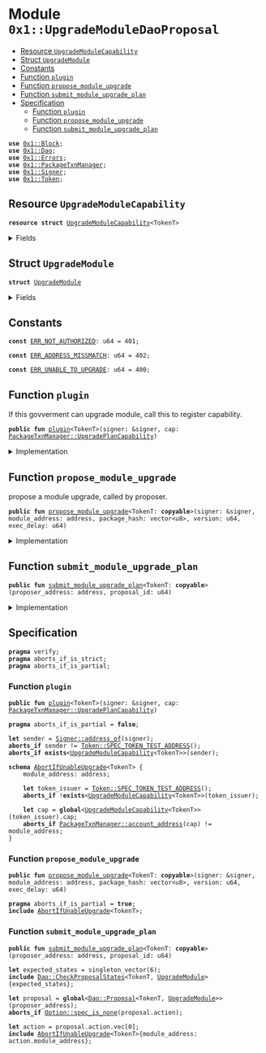 
<a name="0x1_UpgradeModuleDaoProposal"></a>

# Module `0x1::UpgradeModuleDaoProposal`



-  [Resource `UpgradeModuleCapability`](#0x1_UpgradeModuleDaoProposal_UpgradeModuleCapability)
-  [Struct `UpgradeModule`](#0x1_UpgradeModuleDaoProposal_UpgradeModule)
-  [Constants](#@Constants_0)
-  [Function `plugin`](#0x1_UpgradeModuleDaoProposal_plugin)
-  [Function `propose_module_upgrade`](#0x1_UpgradeModuleDaoProposal_propose_module_upgrade)
-  [Function `submit_module_upgrade_plan`](#0x1_UpgradeModuleDaoProposal_submit_module_upgrade_plan)
-  [Specification](#@Specification_1)
    -  [Function `plugin`](#@Specification_1_plugin)
    -  [Function `propose_module_upgrade`](#@Specification_1_propose_module_upgrade)
    -  [Function `submit_module_upgrade_plan`](#@Specification_1_submit_module_upgrade_plan)


<pre><code><b>use</b> <a href="Block.md#0x1_Block">0x1::Block</a>;
<b>use</b> <a href="Dao.md#0x1_Dao">0x1::Dao</a>;
<b>use</b> <a href="Errors.md#0x1_Errors">0x1::Errors</a>;
<b>use</b> <a href="PackageTxnManager.md#0x1_PackageTxnManager">0x1::PackageTxnManager</a>;
<b>use</b> <a href="Signer.md#0x1_Signer">0x1::Signer</a>;
<b>use</b> <a href="Token.md#0x1_Token">0x1::Token</a>;
</code></pre>



<a name="0x1_UpgradeModuleDaoProposal_UpgradeModuleCapability"></a>

## Resource `UpgradeModuleCapability`



<pre><code><b>resource</b> <b>struct</b> <a href="UpgradeModuleDaoProposal.md#0x1_UpgradeModuleDaoProposal_UpgradeModuleCapability">UpgradeModuleCapability</a>&lt;TokenT&gt;
</code></pre>



<details>
<summary>Fields</summary>


<dl>
<dt>
<code>cap: <a href="PackageTxnManager.md#0x1_PackageTxnManager_UpgradePlanCapability">PackageTxnManager::UpgradePlanCapability</a></code>
</dt>
<dd>

</dd>
</dl>


</details>

<a name="0x1_UpgradeModuleDaoProposal_UpgradeModule"></a>

## Struct `UpgradeModule`



<pre><code><b>struct</b> <a href="UpgradeModuleDaoProposal.md#0x1_UpgradeModuleDaoProposal_UpgradeModule">UpgradeModule</a>
</code></pre>



<details>
<summary>Fields</summary>


<dl>
<dt>
<code>module_address: address</code>
</dt>
<dd>

</dd>
<dt>
<code>package_hash: vector&lt;u8&gt;</code>
</dt>
<dd>

</dd>
<dt>
<code>version: u64</code>
</dt>
<dd>

</dd>
</dl>


</details>

<a name="@Constants_0"></a>

## Constants


<a name="0x1_UpgradeModuleDaoProposal_ERR_NOT_AUTHORIZED"></a>



<pre><code><b>const</b> <a href="UpgradeModuleDaoProposal.md#0x1_UpgradeModuleDaoProposal_ERR_NOT_AUTHORIZED">ERR_NOT_AUTHORIZED</a>: u64 = 401;
</code></pre>



<a name="0x1_UpgradeModuleDaoProposal_ERR_ADDRESS_MISSMATCH"></a>



<pre><code><b>const</b> <a href="UpgradeModuleDaoProposal.md#0x1_UpgradeModuleDaoProposal_ERR_ADDRESS_MISSMATCH">ERR_ADDRESS_MISSMATCH</a>: u64 = 402;
</code></pre>



<a name="0x1_UpgradeModuleDaoProposal_ERR_UNABLE_TO_UPGRADE"></a>



<pre><code><b>const</b> <a href="UpgradeModuleDaoProposal.md#0x1_UpgradeModuleDaoProposal_ERR_UNABLE_TO_UPGRADE">ERR_UNABLE_TO_UPGRADE</a>: u64 = 400;
</code></pre>



<a name="0x1_UpgradeModuleDaoProposal_plugin"></a>

## Function `plugin`

If this govverment can upgrade module, call this to register capability.


<pre><code><b>public</b> <b>fun</b> <a href="UpgradeModuleDaoProposal.md#0x1_UpgradeModuleDaoProposal_plugin">plugin</a>&lt;TokenT&gt;(signer: &signer, cap: <a href="PackageTxnManager.md#0x1_PackageTxnManager_UpgradePlanCapability">PackageTxnManager::UpgradePlanCapability</a>)
</code></pre>



<details>
<summary>Implementation</summary>


<pre><code><b>public</b> <b>fun</b> <a href="UpgradeModuleDaoProposal.md#0x1_UpgradeModuleDaoProposal_plugin">plugin</a>&lt;TokenT&gt;(
    signer: &signer,
    cap: <a href="PackageTxnManager.md#0x1_PackageTxnManager_UpgradePlanCapability">PackageTxnManager::UpgradePlanCapability</a>,
) {
    <b>let</b> token_issuer = <a href="Token.md#0x1_Token_token_address">Token::token_address</a>&lt;TokenT&gt;();
    <b>assert</b>(<a href="Signer.md#0x1_Signer_address_of">Signer::address_of</a>(signer) == token_issuer, <a href="Errors.md#0x1_Errors_requires_address">Errors::requires_address</a>(<a href="UpgradeModuleDaoProposal.md#0x1_UpgradeModuleDaoProposal_ERR_NOT_AUTHORIZED">ERR_NOT_AUTHORIZED</a>));
    move_to(signer, <a href="UpgradeModuleDaoProposal.md#0x1_UpgradeModuleDaoProposal_UpgradeModuleCapability">UpgradeModuleCapability</a>&lt;TokenT&gt; { cap })
}
</code></pre>



</details>

<a name="0x1_UpgradeModuleDaoProposal_propose_module_upgrade"></a>

## Function `propose_module_upgrade`

propose a module upgrade, called by proposer.


<pre><code><b>public</b> <b>fun</b> <a href="UpgradeModuleDaoProposal.md#0x1_UpgradeModuleDaoProposal_propose_module_upgrade">propose_module_upgrade</a>&lt;TokenT: <b>copyable</b>&gt;(signer: &signer, module_address: address, package_hash: vector&lt;u8&gt;, version: u64, exec_delay: u64)
</code></pre>



<details>
<summary>Implementation</summary>


<pre><code><b>public</b> <b>fun</b> <a href="UpgradeModuleDaoProposal.md#0x1_UpgradeModuleDaoProposal_propose_module_upgrade">propose_module_upgrade</a>&lt;TokenT: <b>copyable</b>&gt;(
    signer: &signer,
    module_address: address,
    package_hash: vector&lt;u8&gt;,
    version: u64,
    exec_delay: u64,
) <b>acquires</b> <a href="UpgradeModuleDaoProposal.md#0x1_UpgradeModuleDaoProposal_UpgradeModuleCapability">UpgradeModuleCapability</a> {
    <b>let</b> cap = borrow_global&lt;<a href="UpgradeModuleDaoProposal.md#0x1_UpgradeModuleDaoProposal_UpgradeModuleCapability">UpgradeModuleCapability</a>&lt;TokenT&gt;&gt;(<a href="Token.md#0x1_Token_token_address">Token::token_address</a>&lt;TokenT&gt;());
    <b>let</b> account_address = <a href="PackageTxnManager.md#0x1_PackageTxnManager_account_address">PackageTxnManager::account_address</a>(&cap.cap);
    <b>assert</b>(account_address == module_address, <a href="Errors.md#0x1_Errors_requires_capability">Errors::requires_capability</a>(<a href="UpgradeModuleDaoProposal.md#0x1_UpgradeModuleDaoProposal_ERR_ADDRESS_MISSMATCH">ERR_ADDRESS_MISSMATCH</a>));
    <a href="Dao.md#0x1_Dao_propose">Dao::propose</a>&lt;TokenT, <a href="UpgradeModuleDaoProposal.md#0x1_UpgradeModuleDaoProposal_UpgradeModule">UpgradeModule</a>&gt;(
        signer,
        <a href="UpgradeModuleDaoProposal.md#0x1_UpgradeModuleDaoProposal_UpgradeModule">UpgradeModule</a> { module_address, package_hash, version },
        exec_delay,
    );
}
</code></pre>



</details>

<a name="0x1_UpgradeModuleDaoProposal_submit_module_upgrade_plan"></a>

## Function `submit_module_upgrade_plan`



<pre><code><b>public</b> <b>fun</b> <a href="UpgradeModuleDaoProposal.md#0x1_UpgradeModuleDaoProposal_submit_module_upgrade_plan">submit_module_upgrade_plan</a>&lt;TokenT: <b>copyable</b>&gt;(proposer_address: address, proposal_id: u64)
</code></pre>



<details>
<summary>Implementation</summary>


<pre><code><b>public</b> <b>fun</b> <a href="UpgradeModuleDaoProposal.md#0x1_UpgradeModuleDaoProposal_submit_module_upgrade_plan">submit_module_upgrade_plan</a>&lt;TokenT: <b>copyable</b>&gt;(
    proposer_address: address,
    proposal_id: u64,
) <b>acquires</b> <a href="UpgradeModuleDaoProposal.md#0x1_UpgradeModuleDaoProposal_UpgradeModuleCapability">UpgradeModuleCapability</a> {
    <b>let</b> <a href="UpgradeModuleDaoProposal.md#0x1_UpgradeModuleDaoProposal_UpgradeModule">UpgradeModule</a> { module_address, package_hash, version } = <a href="Dao.md#0x1_Dao_extract_proposal_action">Dao::extract_proposal_action</a>&lt;
        TokenT,
        <a href="UpgradeModuleDaoProposal.md#0x1_UpgradeModuleDaoProposal_UpgradeModule">UpgradeModule</a>,
    &gt;(proposer_address, proposal_id);
    <b>let</b> cap = borrow_global&lt;<a href="UpgradeModuleDaoProposal.md#0x1_UpgradeModuleDaoProposal_UpgradeModuleCapability">UpgradeModuleCapability</a>&lt;TokenT&gt;&gt;(<a href="Token.md#0x1_Token_token_address">Token::token_address</a>&lt;TokenT&gt;());
    <b>let</b> account_address = <a href="PackageTxnManager.md#0x1_PackageTxnManager_account_address">PackageTxnManager::account_address</a>(&cap.cap);
    <b>assert</b>(account_address == module_address, <a href="Errors.md#0x1_Errors_requires_capability">Errors::requires_capability</a>(<a href="UpgradeModuleDaoProposal.md#0x1_UpgradeModuleDaoProposal_ERR_ADDRESS_MISSMATCH">ERR_ADDRESS_MISSMATCH</a>));
    <a href="PackageTxnManager.md#0x1_PackageTxnManager_submit_upgrade_plan_with_cap">PackageTxnManager::submit_upgrade_plan_with_cap</a>(
        &cap.cap,
        package_hash,
        version,
        <a href="Block.md#0x1_Block_get_current_block_number">Block::get_current_block_number</a>(),
    );
}
</code></pre>



</details>

<a name="@Specification_1"></a>

## Specification



<pre><code><b>pragma</b> verify;
<b>pragma</b> aborts_if_is_strict;
<b>pragma</b> aborts_if_is_partial;
</code></pre>



<a name="@Specification_1_plugin"></a>

### Function `plugin`


<pre><code><b>public</b> <b>fun</b> <a href="UpgradeModuleDaoProposal.md#0x1_UpgradeModuleDaoProposal_plugin">plugin</a>&lt;TokenT&gt;(signer: &signer, cap: <a href="PackageTxnManager.md#0x1_PackageTxnManager_UpgradePlanCapability">PackageTxnManager::UpgradePlanCapability</a>)
</code></pre>




<pre><code><b>pragma</b> aborts_if_is_partial = <b>false</b>;
<a name="0x1_UpgradeModuleDaoProposal_sender$5"></a>
<b>let</b> sender = <a href="Signer.md#0x1_Signer_address_of">Signer::address_of</a>(signer);
<b>aborts_if</b> sender != <a href="Token.md#0x1_Token_SPEC_TOKEN_TEST_ADDRESS">Token::SPEC_TOKEN_TEST_ADDRESS</a>();
<b>aborts_if</b> <b>exists</b>&lt;<a href="UpgradeModuleDaoProposal.md#0x1_UpgradeModuleDaoProposal_UpgradeModuleCapability">UpgradeModuleCapability</a>&lt;TokenT&gt;&gt;(sender);
</code></pre>




<a name="0x1_UpgradeModuleDaoProposal_AbortIfUnableUpgrade"></a>


<pre><code><b>schema</b> <a href="UpgradeModuleDaoProposal.md#0x1_UpgradeModuleDaoProposal_AbortIfUnableUpgrade">AbortIfUnableUpgrade</a>&lt;TokenT&gt; {
    module_address: address;
    <a name="0x1_UpgradeModuleDaoProposal_token_issuer$3"></a>
    <b>let</b> token_issuer = <a href="Token.md#0x1_Token_SPEC_TOKEN_TEST_ADDRESS">Token::SPEC_TOKEN_TEST_ADDRESS</a>();
    <b>aborts_if</b> !<b>exists</b>&lt;<a href="UpgradeModuleDaoProposal.md#0x1_UpgradeModuleDaoProposal_UpgradeModuleCapability">UpgradeModuleCapability</a>&lt;TokenT&gt;&gt;(token_issuer);
    <a name="0x1_UpgradeModuleDaoProposal_cap$4"></a>
    <b>let</b> cap = <b>global</b>&lt;<a href="UpgradeModuleDaoProposal.md#0x1_UpgradeModuleDaoProposal_UpgradeModuleCapability">UpgradeModuleCapability</a>&lt;TokenT&gt;&gt;(token_issuer).cap;
    <b>aborts_if</b> <a href="PackageTxnManager.md#0x1_PackageTxnManager_account_address">PackageTxnManager::account_address</a>(cap) != module_address;
}
</code></pre>



<a name="@Specification_1_propose_module_upgrade"></a>

### Function `propose_module_upgrade`


<pre><code><b>public</b> <b>fun</b> <a href="UpgradeModuleDaoProposal.md#0x1_UpgradeModuleDaoProposal_propose_module_upgrade">propose_module_upgrade</a>&lt;TokenT: <b>copyable</b>&gt;(signer: &signer, module_address: address, package_hash: vector&lt;u8&gt;, version: u64, exec_delay: u64)
</code></pre>




<pre><code><b>pragma</b> aborts_if_is_partial = <b>true</b>;
<b>include</b> <a href="UpgradeModuleDaoProposal.md#0x1_UpgradeModuleDaoProposal_AbortIfUnableUpgrade">AbortIfUnableUpgrade</a>&lt;TokenT&gt;;
</code></pre>



<a name="@Specification_1_submit_module_upgrade_plan"></a>

### Function `submit_module_upgrade_plan`


<pre><code><b>public</b> <b>fun</b> <a href="UpgradeModuleDaoProposal.md#0x1_UpgradeModuleDaoProposal_submit_module_upgrade_plan">submit_module_upgrade_plan</a>&lt;TokenT: <b>copyable</b>&gt;(proposer_address: address, proposal_id: u64)
</code></pre>




<a name="0x1_UpgradeModuleDaoProposal_expected_states$6"></a>


<pre><code><b>let</b> expected_states = singleton_vector(6);
<b>include</b> <a href="Dao.md#0x1_Dao_CheckProposalStates">Dao::CheckProposalStates</a>&lt;TokenT, <a href="UpgradeModuleDaoProposal.md#0x1_UpgradeModuleDaoProposal_UpgradeModule">UpgradeModule</a>&gt;{expected_states};
<a name="0x1_UpgradeModuleDaoProposal_proposal$7"></a>
<b>let</b> proposal = <b>global</b>&lt;<a href="Dao.md#0x1_Dao_Proposal">Dao::Proposal</a>&lt;TokenT, <a href="UpgradeModuleDaoProposal.md#0x1_UpgradeModuleDaoProposal_UpgradeModule">UpgradeModule</a>&gt;&gt;(proposer_address);
<b>aborts_if</b> <a href="Option.md#0x1_Option_spec_is_none">Option::spec_is_none</a>(proposal.action);
<a name="0x1_UpgradeModuleDaoProposal_action$8"></a>
<b>let</b> action = proposal.action.vec[0];
<b>include</b> <a href="UpgradeModuleDaoProposal.md#0x1_UpgradeModuleDaoProposal_AbortIfUnableUpgrade">AbortIfUnableUpgrade</a>&lt;TokenT&gt;{module_address: action.module_address};
</code></pre>
